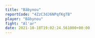 ```yaml
---
title: "Bãbynou"
reportCode: "4ZzC3dJ6NPqfKgTB"
player: "Bãbynou"
fight: "Al'ar"
date: 2021-10-18T19:02:24.561000+00:00
---
```

